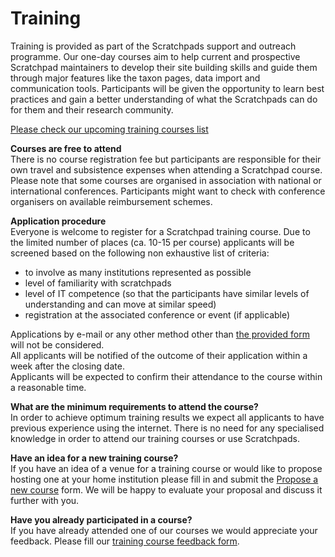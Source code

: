 # Training

Training is provided as part of the Scratchpads support and outreach programme.
Our one-day courses aim to help current and prospective Scratchpad maintainers
to develop their site building skills and guide them through major features like
the taxon pages, data import and communication tools. Participants will be given
the opportunity to learn best practices and gain a better understanding of what
the Scratchpads can do for them and their research community.

[Please check our upcoming training courses list](/support/training/events)

**Courses are free to attend**<br> There is no course registration fee but
participants are responsible for their own travel and subsistence expenses when
attending a Scratchpad course.<br> Please note that some courses are organised
in association with national or international conferences. Participants might
want to check with conference organisers on available reimbursement schemes.

**Application procedure**<br> Everyone is welcome to register for a Scratchpad
training course. Due to the limited number of places (ca. 10-15 per course)
applicants will be screened based on the following non exhaustive list of
criteria:

* to involve as many institutions represented as possible
* level of familiarity with scratchpads
* level of IT competence (so that the participants have similar levels of
  understanding and can move at similar speed)
* registration at the associated conference or event (if applicable)

Applications by e-mail or any other method other than
[the provided form](/support/training/events) will not be considered.<br> All
applicants will be notified of the outcome of their application within a week
after the closing date.<br> Applicants will be expected to confirm their
attendance to the course within a reasonable time.

**What are the minimum requirements to attend the course?**<br> In order to
achieve optimum training results we expect all applicants to have previous
experience using the internet. There is no need for any specialised knowledge in
order to attend our training courses or use Scratchpads.

**Have an idea for a new training course?**<br> If you have an idea of a venue
for a training course or would like to propose hosting one at your home
institution please fill in and submit the
[Propose a new course](/propose-new-course) form. We will be happy to evaluate
your proposal and discuss it further with you.

**Have you already participated in a course?**<br> If you have already attended
one of our courses we would appreciate your feedback. Please fill our
[training course feedback form](training-course-feedback).

